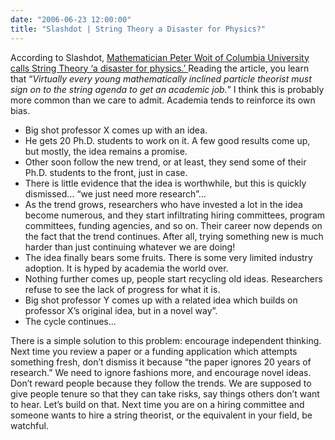```yaml
---
date: "2006-06-23 12:00:00"
title: "Slashdot | String Theory a Disaster for Physics?"
---
```




According to Slashdot, [Mathematician Peter Woit of Columbia University calls String Theory &lsquo;a disaster for physics.&rsquo; ](http://slashdot.org/story/06/06/23/2226257/string-theory-a-disaster-for-physics) Reading the article, you learn that &ldquo;<i>Virtually every young mathematically inclined particle theorist must sign on to the string agenda to get an academic job.</i>&rdquo; I think this is probably more common than we care to admit. Academia tends to reinforce its own bias.

- Big shot professor X comes up with an idea.
- He gets 20 Ph.D. students to work on it. A few good results come up, but mostly, the idea remains a promise.
- Other soon follow the new trend, or at least, they send some of their Ph.D. students to the front, just in case.
- There is little evidence that the idea is worthwhile, but this is quickly dismissed&hellip; &ldquo;we just need more research&rdquo;&hellip;
- As the trend grows, researchers who have invested a lot in the idea become numerous, and they start infiltrating hiring committees, program committees, funding agencies, and so on. Their career now depends on the fact that the trend continues. After all, trying something new is much harder than just continuing whatever we are doing!
- The idea finally bears some fruits. There is some very limited industry adoption. It is hyped by academia the world over.
- Nothing further comes up, people start recycling old ideas. Researchers refuse to see the lack of progress for what it is.
- Big shot professor Y comes up with a related idea which builds on professor X&rsquo;s original idea, but in a novel way&rdquo;.
- The cycle continues&hellip;


There is a simple solution to this problem: encourage independent thinking. Next time you review a paper or a funding application which attempts something fresh, don&rsquo;t dismiss it because &ldquo;the paper ignores 20 years of research.&rdquo; We need to ignore fashions more, and encourage novel ideas. Don&rsquo;t reward people because they follow the trends. We are supposed to give people tenure so that they can take risks, say things others don&rsquo;t want to hear. Let&rsquo;s build on that. Next time you are on a hiring committee and someone wants to hire a string theorist, or the equivalent in your field, be watchful.

